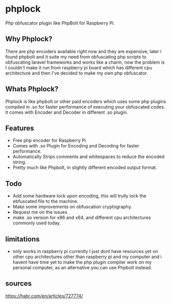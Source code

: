 # phplock
Php obfuscator plugin like PhpBolt for Raspberry Pi.

## Why Phplock?
There are php encoders available right now and they are expensive, later i found phpbolt and it suite my need from obfuscating php scripts to obfuscating laravel frameworks and works like a charm, now the problem is I couldn't make it run from raspberry pi board which has different cpu architecture and then I've decided to make my own php obfuscator.

## Whats Phplock?
Phplock is like phpbolt or other paid encoders which uses some php plugins compiled in .so for faster performance of executing your obfuscated codes.
It comes with Encoder and Decoder in different .so plugin.

## Features
* Free php encoder for Raspberry Pi
* Comes with .so Plugin for Encoding and Decoding for faster performance.
* Automatically Strips comments and whitespaces to reduce the encoded string.
* Pretty much like Phpbolt, in slightly different encoded output format.

## Todo
* Add some hardware lock upon encoding, this will trully lock the ebfuscated file to the machine.
* Make some improvements on obfuscation cryptography.
* Request me on the issues. 
* make .so version for x86 and x64, and different cpu architectures commonly used today.

## limitations
* only works in raspberry pi currently I just dont have resources yet on other cpu architectures other than raspberry pi and my computer and i havent have time yet to make the php plugin compiler work on my personal computer, as an alternative you can use Phpbolt instead.

## sources
https://habr.com/en/articles/727774/
 


